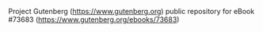 Project Gutenberg (https://www.gutenberg.org) public repository for eBook #73683 (https://www.gutenberg.org/ebooks/73683)
